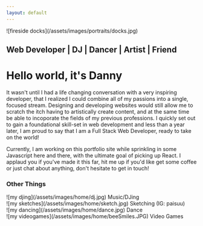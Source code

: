 ```yaml
---
layout: default
---
```


<div class="portrait" markdown="1">
  ![fireside docks](/assets/images/portraits/docks.jpg)
  <h2> Web Developer | DJ | Dancer | Artist | Friend  </h2>
</div>

<div class="about-text">
  <h1>Hello world, it's Danny</h1>

  <!-- <p>
    I've spent a great portion of my life looking for a craft that would allow me to consistently create experiences for others to enjoy.
    This search led me to explore many different possibilities; I spent a good chunk of time looking to contribute to the world through the power of science,
    vying to become an environmental scientist that would analyze the air, water and soil, as well as come up with sustainable
    solutions with alternative energy.
  </p>

  <p>
     Along with that, I was also able to dive into the art of DJing. I started off by playing out at small events like house parties
     and public venues, which eventually opened up opportunies for me to perform at corporate events and weddings. At certain
     points in my life, I had entertained the idea of becoming a professional gamer, a photographer, a film-maker, a dancer, a chef, the list
     goes on!
  </p> -->

  <p>
    It wasn't until I had a life changing conversation with a very inspiring developer, that I realized I could combine all of my passions
    into a single, focused stream. Designing and developing websites would still allow me to scratch the itch having to artistically
    create content, and at the same time be able to incoporate the fields of my previous professions. I quickly set out to
    gain a foundational skill-set in web development and less than a year later, I am proud to say that I am a Full Stack Web Developer,
    ready to take on the world!
  </p>

  <p>
    Currently, I am working on this portfolio site while sprinkling in some Javascript here and there, with the ultimate goal of picking up React. I applaud you if you've made it this far, hit me up if you'd like get some coffee or just
    chat about anything, don't hesitate to get in touch!
  </p>
</div>

<h3>Other Things</h3>

<div class="album-container">
  <div class="album" markdown="1">
   ![my djing](/assets/images/home/dj.jpg)
   Music/DJing
  </div>
  <div class="album" markdown="1">
   ![my sketches](/assets/images/home/sketch.jpg)
   Sketching (IG: paisuu)
  </div>  
  <div class="album" markdown="1">
   ![my dancing](/assets/images/home/dance.jpg)
   Dance
  </div>
  <div class="album" markdown="1">
   ![my videogames](/assets/images/home/beeSmiles.JPG)
   Video Games
  </div>
</div>
